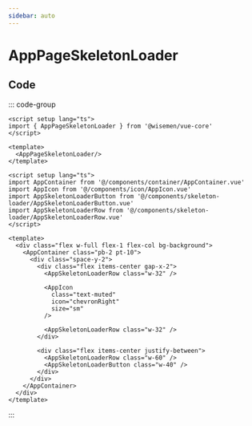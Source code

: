 ```yaml
---
sidebar: auto
---
```



# AppPageSkeletonLoader
<script setup>
import AppPageSkeletonLoaderPlayground from './AppPageSkeletonLoaderPlayground.vue'
</script>

<AppPageSkeletonLoaderPlayground />


## Code

::: code-group
```vue [Usage]
<script setup lang="ts">
import { AppPageSkeletonLoader } from '@wisemen/vue-core'
</script>
  
<template>
  <AppPageSkeletonLoader/>
</template>
```

```vue [Source code]
<script setup lang="ts">
import AppContainer from '@/components/container/AppContainer.vue'
import AppIcon from '@/components/icon/AppIcon.vue'
import AppSkeletonLoaderButton from '@/components/skeleton-loader/AppSkeletonLoaderButton.vue'
import AppSkeletonLoaderRow from '@/components/skeleton-loader/AppSkeletonLoaderRow.vue'
</script>

<template>
  <div class="flex w-full flex-1 flex-col bg-background">
    <AppContainer class="pb-2 pt-10">
      <div class="space-y-2">
        <div class="flex items-center gap-x-2">
          <AppSkeletonLoaderRow class="w-32" />

          <AppIcon
            class="text-muted"
            icon="chevronRight"
            size="sm"
          />

          <AppSkeletonLoaderRow class="w-32" />
        </div>

        <div class="flex items-center justify-between">
          <AppSkeletonLoaderRow class="w-60" />
          <AppSkeletonLoaderButton class="w-40" />
        </div>
      </div>
    </AppContainer>
  </div>
</template>
```

:::